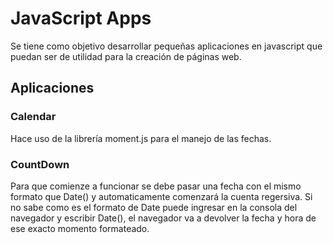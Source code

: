 # JavaScript Apps

Se tiene como objetivo desarrollar pequeñas aplicaciones en javascript que puedan ser de utilidad para la creación de páginas web. 

## Aplicaciones 

### Calendar
Hace uso de la librería moment.js para el manejo de las fechas.

### CountDown
Para que comienze a funcionar se debe pasar una fecha con el mismo formato que Date() y automaticamente comenzará la cuenta regersiva.
Si no sabe como es el formato de Date puede ingresar en la consola del navegador y escribir Date(), el navegador va a  devolver la fecha y hora de ese exacto momento formateado.

